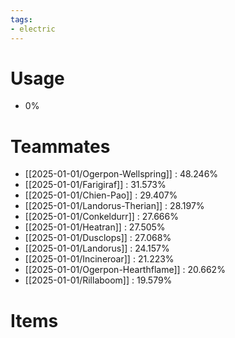 ```yaml
---
tags:
- electric
---
```

# Usage
- 0%
# Teammates
- [[2025-01-01/Ogerpon-Wellspring]] : 48.246%
- [[2025-01-01/Farigiraf]] : 31.573%
- [[2025-01-01/Chien-Pao]] : 29.407%
- [[2025-01-01/Landorus-Therian]] : 28.197%
- [[2025-01-01/Conkeldurr]] : 27.666%
- [[2025-01-01/Heatran]] : 27.505%
- [[2025-01-01/Dusclops]] : 27.068%
- [[2025-01-01/Landorus]] : 24.157%
- [[2025-01-01/Incineroar]] : 21.223%
- [[2025-01-01/Ogerpon-Hearthflame]] : 20.662%
- [[2025-01-01/Rillaboom]] : 19.579%
# Items